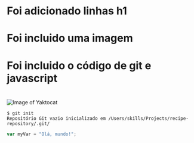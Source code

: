  # Foi adicionado linhas h1
 # Foi incluido uma imagem
 # Foi incluido o código de git e javascript
#
#
#
![Image of Yaktocat](https://octodex.github.com/images/yaktocat.png)
```
$ git init
Repositório Git vazio inicializado em /Users/skills/Projects/recipe-repository/.git/
```
``` javascript
var myVar = "Olá, mundo!";
```
